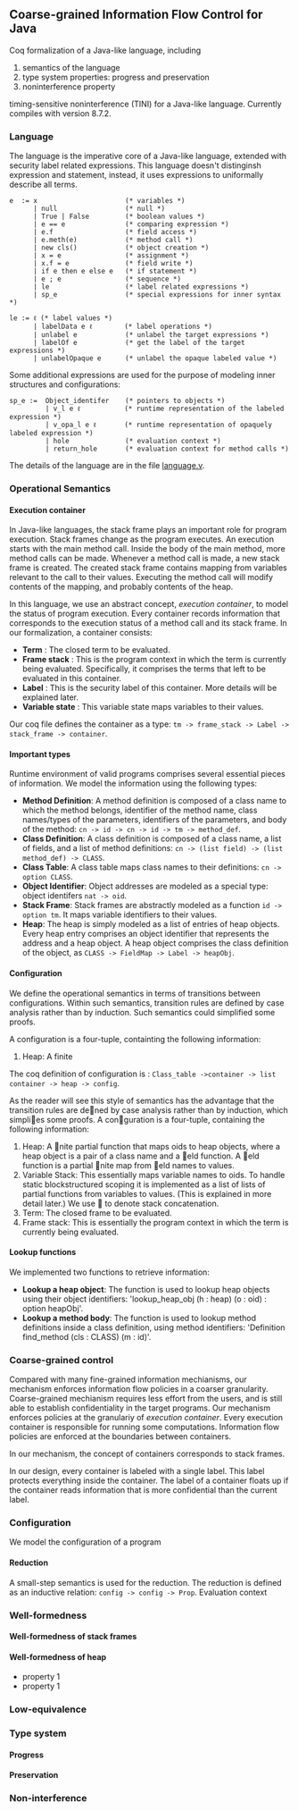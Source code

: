 ## Coarse-grained Information Flow Control for Java

Coq formalization of a Java-like language, including

1. semantics of the language
2. type system properties: progress and preservation
3. noninterference property

timing-sensitive noninterference (TINI) for a Java-like language. Currently compiles with version 8.7.2. 

### Language
The language is the imperative core of a Java-like language, extended with security label related expressions. This language doesn't distinginsh expression and statement, instead, it uses expressions to uniformally describe all terms. 

```
e  := x                      (* variables *) 
      | null                 (* null *)
      | True | False         (* boolean values *) 
      | e == e               (* comparing expression *)
      | e.f                  (* field access *)
      | e.meth(e)            (* method call *)
      | new cls()            (* object creation *)
      | x = e                (* assignment *)
      | x.f = e              (* field write *)
      | if e then e else e   (* if statement *)
      | e ; e                (* sequence *)
      | le                   (* label related expressions *)
      | sp_e                 (* special expressions for inner syntax *)
   
le := ℓ (* label values *)
      | labelData e ℓ        (* label operations *)
      | unlabel e            (* unlabel the target expressions *)
      | labelOf e            (* get the label of the target expressions *)
      | unlabelOpaque e      (* unlabel the opaque labeled value *)
```

Some additional expressions are used for the purpose of modeling inner structures and configurations:

```
sp_e :=  Object_identifer    (* pointers to objects *)
         | v_l e ℓ           (* runtime representation of the labeled expression *)
         | v_opa_l e ℓ       (* runtime representation of opaquely labeled expression *)
         | hole              (* evaluation context *)
         | return_hole       (* evaluation context for method calls *)
```

The details of the language are in the file [language.v](updated/language.v).

### Operational Semantics

#### Execution container

In Java-like languages, the stack frame plays an important role for program execution. Stack frames change as the program executes. An execution starts with the main method call. Inside the body of the main method, more method calls can be made. Whenever a method call is made, a new stack frame is created. The created stack frame contains mapping from variables relevant to the call to their values. Executing the method call will modify contents of the mapping, and probably contents of the heap. 

In this language, we use an abstract concept, *execution container*, to model the status of program execution. Every container records information that corresponds to the execution status of a method call and its stack frame. In our formalization, a container consists:

- **Term** : The closed term to be evaluated. 
- **Frame stack** : This is the program context in which the term is currently being evaluated. Specifically, it comprises the terms that left to be evaluated in this container. 
- **Label** : This is the security label of this container. More details will be explained later. 
- **Variable state** : This variable state maps variables to their values.

Our coq file defines the container as a type: `tm -> frame_stack -> Label -> stack_frame -> container`. 

#### Important types

Runtime environment of valid programs comprises several essential pieces of information. We model the information using the following types:

- **Method Definition**: A method definition is composed of a class name to which the method belongs, identifier of the method name, class names/types of the parameters, identifiers of the parameters, and body of the method: `cn -> id -> cn -> id -> tm -> method_def`. 
- **Class Definition**: A class definition is composed of a class name, a list of fields, and a list of method definitions: `cn -> (list field) -> (list method_def) -> CLASS`.
- **Class Table**: A class table maps class names to their definitions: `cn -> option CLASS`. 
- **Object Identifier**: Object addresses are modeled as a special type: object identifers `nat -> oid`. 
- **Stack Frame**: Stack frames are abstractly modeled as a function `id -> option tm`. It maps variable identifiers to their values. 
- **Heap**: The heap is simply modeled as a list of entries of heap objects. Every heap entry comprises an object identifier that represents the address and a heap object. A heap object comprises the class definition of the object,  as `CLASS -> FieldMap -> Label -> heapObj`.

#### Configuration

We define the operational semantics in terms of transitions between configurations. Within such semantics, transition rules are defined by case analysis rather than by induction. Such semantics could simplified some proofs. 

A configuration is a four-tuple, containting the following information: 

1. Heap: A finite 

The coq definition of configuration is : `Class_table ->container -> list container -> heap -> config`.

As the reader will see this style of
semantics has the advantage that the transition rules are dened by case analysis rather than
by induction, which simplies some proofs.
A conguration is a four-tuple, containing the following information:
1. Heap: A nite partial function that maps oids to heap objects, where a heap object is
a pair of a class name and a eld function. A eld function is a partial nite map from
eld names to values.
2. Variable Stack: This essentially maps variable names to oids. To handle static blockstructured
scoping it is implemented as a list of lists of partial functions from variables to
values. (This is explained in more detail later.) We use  to denote stack concatenation.
3. Term: The closed frame to be evaluated.
4. Frame stack: This is essentially the program context in which the term is currently
being evaluated.





#### Lookup functions

We implemented two functions to retrieve information:

- **Lookup a heap object**: The function is used to lookup heap objects using their object identifiers: 'lookup_heap_obj (h : heap) (o : oid) : option heapObj'. 
- **Lookup a method body**: The function is used to lookup method definitions inside a class definition, using method identifiers: 'Definition find_method (cls : CLASS) (m : id)'. 


### Coarse-grained control

Compared with many fine-grained information mechianisms, our mechanism enforces information flow policies in a coarser granularity. Coarse-grained mechianism requires less effort from the users, and is still able to establish confidentiality in the target programs. Our mechanism enforces policies at the granulariy of *execution container*. Every execution container is responsible for running some computations. Information flow policies are enforced at the boundaries between containers. 





In our mechanism, the concept of containers corresponds to stack frames. 

In our design, every container is labeled with a single label. This label protects everything inside the container. The label of a container floats up if the container reads information that is more confidential than the current label. 


### Configuration

We model the configuration of a program 





#### Reduction

A small-step semantics is used for the reduction. The reduction is defined as an inductive relation: `config -> config -> Prop`. Evaluation context

### Well-formedness

#### Well-formedness of stack frames

#### Well-formedness of heap

- property 1
- property 1

### Low-equivalence


### Type system

#### Progress

#### Preservation

### Non-interference
